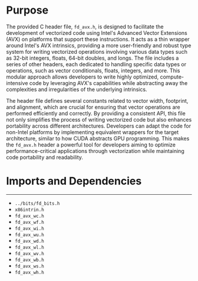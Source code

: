 # Purpose
The provided C header file, `fd_avx.h`, is designed to facilitate the development of vectorized code using Intel's Advanced Vector Extensions (AVX) on platforms that support these instructions. It acts as a thin wrapper around Intel's AVX intrinsics, providing a more user-friendly and robust type system for writing vectorized operations involving various data types such as 32-bit integers, floats, 64-bit doubles, and longs. The file includes a series of other headers, each dedicated to handling specific data types or operations, such as vector conditionals, floats, integers, and more. This modular approach allows developers to write highly optimized, compute-intensive code by leveraging AVX's capabilities while abstracting away the complexities and irregularities of the underlying intrinsics.

The header file defines several constants related to vector width, footprint, and alignment, which are crucial for ensuring that vector operations are performed efficiently and correctly. By providing a consistent API, this file not only simplifies the process of writing vectorized code but also enhances portability across different architectures. Developers can adapt the code for non-Intel platforms by implementing equivalent wrappers for the target architecture, similar to how CUDA abstracts GPU programming. This makes the `fd_avx.h` header a powerful tool for developers aiming to optimize performance-critical applications through vectorization while maintaining code portability and readability.
# Imports and Dependencies

---
- `../bits/fd_bits.h`
- `x86intrin.h`
- `fd_avx_wc.h`
- `fd_avx_wf.h`
- `fd_avx_wi.h`
- `fd_avx_wu.h`
- `fd_avx_wd.h`
- `fd_avx_wl.h`
- `fd_avx_wv.h`
- `fd_avx_wb.h`
- `fd_avx_ws.h`
- `fd_avx_wh.h`


